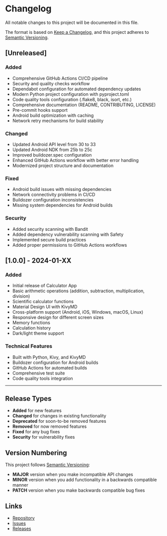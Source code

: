 # Changelog

All notable changes to this project will be documented in this file.

The format is based on [Keep a Changelog](https://keepachangelog.com/en/1.0.0/),
and this project adheres to [Semantic Versioning](https://semver.org/spec/v2.0.0.html).

## [Unreleased]

### Added
- Comprehensive GitHub Actions CI/CD pipeline
- Security and quality checks workflow
- Dependabot configuration for automated dependency updates
- Modern Python project configuration with pyproject.toml
- Code quality tools configuration (.flake8, black, isort, etc.)
- Comprehensive documentation (README, CONTRIBUTING, LICENSE)
- Pre-commit hooks support
- Android build optimization with caching
- Network retry mechanisms for build stability

### Changed
- Updated Android API level from 30 to 33
- Updated Android NDK from 25b to 25c
- Improved buildozer.spec configuration
- Enhanced GitHub Actions workflow with better error handling
- Modernized project structure and documentation

### Fixed
- Android build issues with missing dependencies
- Network connectivity problems in CI/CD
- Buildozer configuration inconsistencies
- Missing system dependencies for Android builds

### Security
- Added security scanning with Bandit
- Added dependency vulnerability scanning with Safety
- Implemented secure build practices
- Added proper permissions to GitHub Actions workflows

## [1.0.0] - 2024-01-XX

### Added
- Initial release of Calculator App
- Basic arithmetic operations (addition, subtraction, multiplication, division)
- Scientific calculator functions
- Material Design UI with KivyMD
- Cross-platform support (Android, iOS, Windows, macOS, Linux)
- Responsive design for different screen sizes
- Memory functions
- Calculation history
- Dark/light theme support

### Technical Features
- Built with Python, Kivy, and KivyMD
- Buildozer configuration for Android builds
- GitHub Actions for automated builds
- Comprehensive test suite
- Code quality tools integration

---

## Release Types

- **Added** for new features
- **Changed** for changes in existing functionality
- **Deprecated** for soon-to-be removed features
- **Removed** for now removed features
- **Fixed** for any bug fixes
- **Security** for vulnerability fixes

## Version Numbering

This project follows [Semantic Versioning](https://semver.org/):

- **MAJOR** version when you make incompatible API changes
- **MINOR** version when you add functionality in a backwards compatible manner
- **PATCH** version when you make backwards compatible bug fixes

## Links

- [Repository](https://github.com/botaoju/calculator)
- [Issues](https://github.com/botaoju/calculator/issues)
- [Releases](https://github.com/botaoju/calculator/releases)